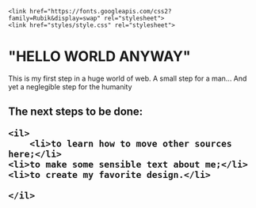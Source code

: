 <!DOCTYPE html>
<html>
  <head>
    <meta charset="utf-8">
    <title>My test page</title>
    <meta name="description" content="the very first attempt to build a website from scratch in pure HTML">
    
    <link href="https://fonts.googleapis.com/css2?family=Rubik&display=swap" rel="stylesheet">
    <link href="styles/style.css" rel="stylesheet">
  </head>
  <body>
    <h1>"HELLO WORLD ANYWAY"</h1>
    <p>This is my first step in a huge world of web. A small step for a man... And yet a neglegible step for the humanity</p>
    <h2>The next steps to be done:
	
    <il>
    	<li>to learn how to move other sources here;</li>
	<li>to make some sensible text about me;</li>
	<li>to create my favorite design.</li>
    
    </il>
  </body>
</html> 
